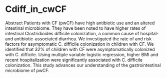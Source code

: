 # Cdiff_in_cwCF

Abstract
Patients with CF (pwCF) have high antibiotic use and an altered intestinal microbiome. They have been noted to have higher rates of intestinal Clostridioides difficile colonization, a common cause of hospital- and antibiotic-associated diarrhea. We investigated the rate of and risk factors for asymptomatic C. difficile colonization in children with CF. We identified that 32% of children with CF were asymptomatically colonized with C. difficile. Using multiple variable logistic regression, higher BMI and recent hospitalization were significantly associated with C. difficile colonization. This study advances our understanding of the gastrointestinal microbiome of pwCF.
